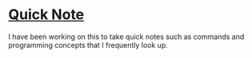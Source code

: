# [Quick Note ](https://quick-note-phi.vercel.app/)

I have been working on this to take quick notes such as commands and programming concepts that I frequently look up.



